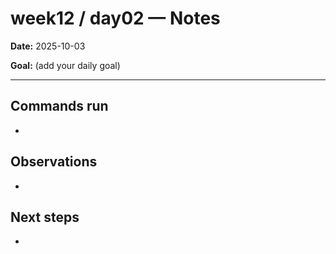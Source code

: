 ﻿# week12 / day02 — Notes

**Date:** 2025-10-03

**Goal:** (add your daily goal)

---
## Commands run
- 

## Observations
- 

## Next steps
- 
